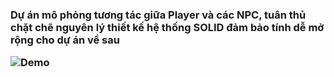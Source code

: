 <h3>Dự án mô phỏng tương tác giữa Player và các NPC, tuân thủ chặt chẽ nguyên lý thiết kế hệ thống SOLID đảm bảo tính dễ mở rộng cho dự án về sau

![Demo](demo.gif)